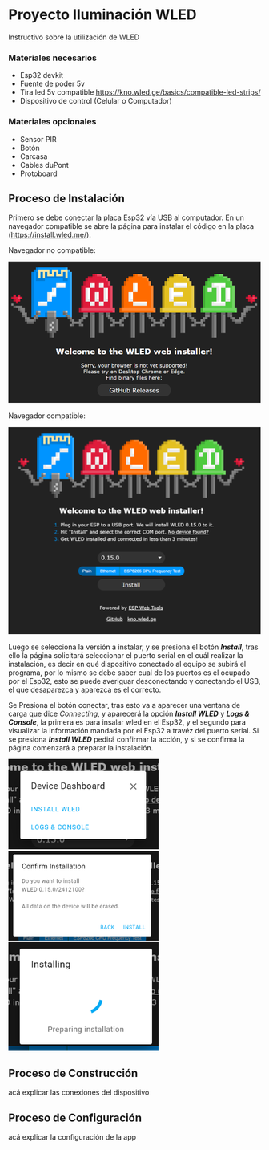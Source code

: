 # Proyecto Iluminación WLED

Instructivo sobre la utilización de WLED

### Materiales necesarios

* Esp32 devkit
* Fuente de poder 5v
* Tira led 5v compatible https://kno.wled.ge/basics/compatible-led-strips/
* Dispositivo de control (Celular o Computador)

### Materiales opcionales

* Sensor PIR
* Botón
* Carcasa
* Cables duPont
* Protoboard


## Proceso de Instalación
Primero se debe conectar la placa Esp32 vía USB al computador. En un navegador compatible se abre la página para instalar el código en la placa (https://install.wled.me/).

Navegador no compatible:

<img title="instalacionMal" alt="página de instalación en un navegador no compatible" src="/img/instalacionMal.png" width="600px">

Navegador compatible:

<img title="instalacionBien" alt="página de instalación en un navegador compatible" src="/img/instalacionBien.png" width="600px">

Luego se selecciona la versión a instalar, y se presiona el botón ***Install***, tras ello la página solicitará seleccionar el puerto serial en el cuál realizar la instalación, es decir en qué dispositivo conectado al equipo se subirá el programa, por lo mismo se debe saber cual de los puertos es el ocupado por el Esp32, esto se puede averiguar desconectando y conectando el USB, el que desaparezca y aparezca es el correcto.

Se Presiona el botón conectar, tras esto va a aparecer una ventana de carga que dice *Connecting*, y aparecerá la opción ***Install WLED*** y ***Logs & Console***, la primera es para insalar wled en el Esp32, y el segundo para visualizar la información mandada por el Esp32 a travéz del puerto serial. Si se presiona ***Install WLED*** pedirá confirmar la acción, y si se confirma la página comenzará a preparar la instalación.

<img title="installlLog" alt="opciones intall wled, log and console" src="/img/installLog.png" width="300px">
<img title="confirm" alt="confirmar instalación" src="/img/confirmInstall.png" width="300px">
<img title="preparando" alt="preparando instalación" src="/img/preparandoInstall.png" width="300px">




## Proceso de Construcción
acá explicar las conexiones del dispositivo

## Proceso de Configuración
acá explicar la configuración de la app
